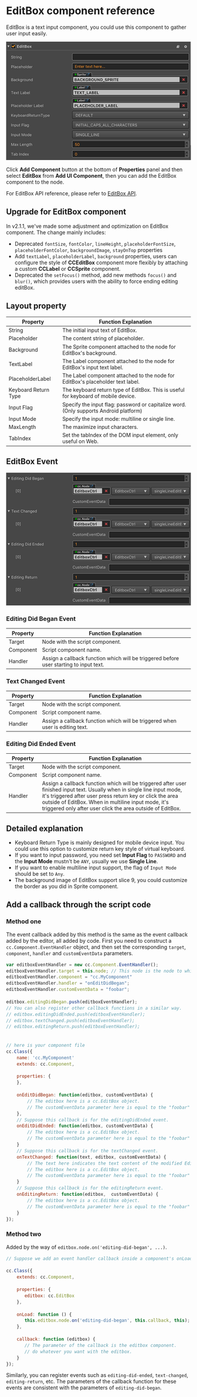 # EditBox component reference

EditBox is a text input component, you could use this component to gather user input easily.

![editbox](./editbox/editbox.png)

Click **Add Component** button at the bottom of **Properties** panel and then select **EditBox** from **Add UI Component**, then you can add the EditBox component to the node.

For EditBox API reference, please refer to [EditBox API](../../../api/en/classes/EditBox.html).

## Upgrade for EditBox component

In v2.1.1, we've made some adjustment and optimization on EditBox component. The change mainly includes:
- Deprecated `fontSize`, `fontColor`, `lineHeight`,  `placeholderFontSize`, `placeholderFontColor`, `backgroundImage`, `stayOnTop` properties
- Add `textLabel`,  `placeholderLabel`, `background` properties, users can configure the style of **CCEditBox** component more flexibly by attaching a custom **CCLabel** or **CCSprite** component.
- Deprecated the `setFocus()` method, add new methods `focus()` and `blur()`, which provides users with the ability to force ending editing editBox.

## Layout property

| Property              |   Function Explanation
| --------------        | ----------- |
| String                | The initial input text of EditBox.
| Placeholder           | The content string of placeholder.
| Background            | The Sprite component attached to the node for EditBox's background.
| TextLabel             | The Label component attached to the node for EditBox's input text label.
| PlaceholderLabel      | The Label component attached to the node for EditBox's placeholder text label.
| Keyboard Return Type  | The keyboard return type of EditBox. This is useful for keyboard of mobile device.
| Input Flag            | Specify the input flag: password or capitalize word. (Only supports Android platform)
| Input Mode            | Specify the input mode: multiline or single line.
| MaxLength             | The maximize input characters.
| TabIndex              | Set the tabIndex of the DOM input element, only useful on Web.

## EditBox Event

![editbox-event](./editbox/editbox-event.png)

### Editing Did Began Event

| Property |   Function Explanation
| -------------- | ----------- |
|Target| Node with the script component.
|Component| Script component name.
|Handler| Assign a callback function which will be triggered before user starting to input text.

### Text Changed Event

| Property |   Function Explanation
| -------------- | ----------- |
|Target| Node with the script component.
|Component| Script component name.
|Handler| Assign a callback function which will be triggered when user is editing text.

### Editing Did Ended Event

| Property |   Function Explanation
| -------------- | ----------- |
|Target| Node with the script component.
|Component| Script component name.
|Handler| Assign a callback function which will be triggered after user finished input text. Usually when in single line input mode, it's triggered after user press return key or click the area outside of EditBox. When in multiline input mode, it's triggered only after user click the area outside of EditBox.

## Detailed explanation

- Keyboard Return Type is mainly designed for mobile device input. You could use this option to customize return key style of virtual keyboard.
- If you want to input password, you need set **Input Flag** to `PASSWORD` and the **Input Mode** mustn't be `ANY`, usually we use **Single Line**.
- If you want to enable multiline input support, the flag of `Input Mode` should be set to `Any`.
- The background image of EditBox support slice 9, you could customize the border as you did in Sprite component.

## Add a callback through the script code

### Method one

The event callback added by this method is the same as the event callback added by the editor, all added by code. First you need to construct a `cc.Component.EventHandler` object, and then set the corresponding `target`, `component`, `handler` and `customEventData` parameters.

```js
var editboxEventHandler = new cc.Component.EventHandler();
editboxEventHandler.target = this.node; // This node is the node to which your event handler code component belongs
editboxEventHandler.component = "cc.MyComponent"
editboxEventHandler.handler = "onEditDidBegan";
editboxEventHandler.customEventData = "foobar";

editbox.editingDidBegan.push(editboxEventHandler);
// You can also register other callback functions in a similar way.
// editbox.editingDidEnded.push(editboxEventHandler);
// editbox.textChanged.push(editboxEventHandler);
// editbox.editingReturn.push(editboxEventHandler);


// here is your component file
cc.Class({
    name: 'cc.MyComponent'
    extends: cc.Component,

    properties: {
    },

    onEditDidBegan: function(editbox, customEventData) {
        // The editbox here is a cc.EditBox object.
        // The customEventData parameter here is equal to the "foobar" you set earlier.
    },
    // Suppose this callback is for the editingDidEnded event.
    onEditDidEnded: function(editbox, customEventData) {
        // The editbox here is a cc.EditBox object.
        // The customEventData parameter here is equal to the "foobar" you set earlier.
    }
    // Suppose this callback is for the textChanged event.
    onTextChanged: function(text, editbox, customEventData) {
        // The text here indicates the text content of the modified EditBox.
        // The editbox here is a cc.EditBox object.
        // The customEventData parameter here is equal to the "foobar" you set earlier.
    }
    // Suppose this callback is for the editingReturn event.
    onEditingReturn: function(editbox,  customEventData) {
        // The editbox here is a cc.EditBox object.
        // The customEventData parameter here is equal to the "foobar" you set earlier.
    }
});
```

### Method two

Added by the way of `editbox.node.on('editing-did-began', ...)`.

```js
// Suppose we add an event handler callback inside a component's onLoad method and event handlers in the callback function:

cc.Class({
    extends: cc.Component,

    properties: {
       editbox: cc.EditBox
    },

    onLoad: function () {
       this.editbox.node.on('editing-did-began', this.callback, this);
    },

    callback: function (editbox) {
       // The parameter of the callback is the editbox component.
       // do whatever you want with the editbox.
    }
});
```

Similarly, you can register events such as `editing-did-ended`, `text-changed`, `editing-return`, etc. The parameters of the callback function for these events are consistent with the parameters of `editing-did-began`.
